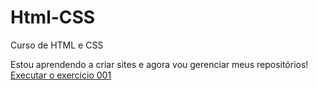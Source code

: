 # Html-CSS
 Curso de HTML e CSS

Estou aprendendo a criar sites e agora vou gerenciar meus repositórios!
<a href="https://devthainalopes.github.io/Html-css/Modulo1/exercicios/ex001">Executar o exercicio 001</a>